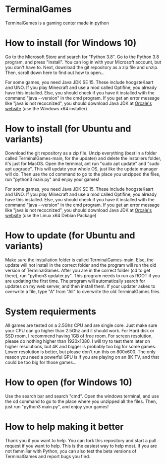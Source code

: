 # TerminalGames
TerminalGames is a gaming center made in python
# How to install (for Windows 10)
Go to the Microsoft Store and search for "Python 3.8". Go to the Python 3.8 program, and press "Install". You can log in with your Microsoft account, but you don't have to. Next, download the git repository as a zip file and unzip. Then, scroll down here to find out how to open...

For some games, you need Java JDK SE 15. These include hoogsteKaart and UNO. If you play Minecraft and use a mod called Optifine, you already have this installed. Else, you should check if you have it installed with the command "java --version" in the cmd program. If you get an error message like "java is not recocnized", you should download Java JDK at [Orcale's website](https://www.oracle.com/be/java/technologies/javase-jdk15-downloads.html) (use the Windows x64 installer)
# How to install (for Ubuntu and variants)
Download the git repository as a zip file. Unzip everything (best in a folder called TerminalGames-main, for the updater) and delete the installers folder, it's just for MacOS. Open the terminal, ant run "sudo apt update" and "sudo apt upgrade". This will update your whole OS, just like the update manager will do. Then use the cd command to go to the place you unzipped the files, run "python3 main.py" and enjoy your games!

For some games, you need Java JDK SE 15. These include hoogsteKaart and UNO. If you play Minecraft and use a mod called Optifine, you already have this installed. Else, you should check if you have it installed with the command "java --version" in the cmd program. If you get an error message like "java is not recocnized", you should download Java JDK at [Orcale's website](https://www.oracle.com/be/java/technologies/javase-jdk15-downloads.html) (use the Linux x64 Debian Package)
# How to update (for Ubuntu and variants)
Make sure the installation folder is called TerminalGames-main. Else, the update will not install in the correct folder and the program will run the old version of TerminalGames. After you are in the correct folder (cd to get there), run "python3 updater.py". This program needs to run as ROOT if you are updating the first time. The program will automatically search for updates on my web server, and then install them. If your updater askes to overwrite a file, type "A" from "All" to overwrite the old TerminalGames files.
# System requierments
All games are tested on a 2.5Ghz CPU and are single core. Just make sure your CPU can go higher than 2.5Ghz and it should work. For Hard disk or SSD room, I recommend having 1GB of free room. For screen resolution, please do nothing higher than 1920x1080. I will try to test them later on higher resolutions, but 4K and bigger is probably too big for some games. Lower resolution is better, but please don't run this on 800x600. The only reason you need a powerful GPU is if you are playing on an 8K TV, and that could be too big for those games...
# How to open (for Windows 10)
Use the search bar and search "cmd". Open the windows terminal, and use the cd command to go to the place where you unzipped all the files. Then, just run "python3 main.py", and enjoy your games!
# How to help making it better
Thank you if you want to help. You can fork this repository and start a pull request if you want to help. This is the easiest way to help most. If you are not fammiliar with Python, you can also test the beta versions of TerminalGames and report bugs you find.
